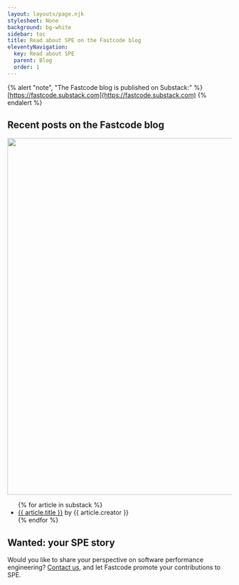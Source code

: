 ```yaml
---
layout: layouts/page.njk
stylesheet: None
background: bg-white
sidebar: toc
title: Read about SPE on the Fastcode blog
eleventyNavigation:
  key: Read about SPE
  parent: Blog
  order: 1
---
```


{% alert "note", "The Fastcode blog is published on Substack:" %}
[https://fastcode.substack.com](https://fastcode.substack.com)
{% endalert %}

## Recent posts on the Fastcode blog
<a href="https://fastcode.substack.com"><img src="/img/fastcode-substack.png" width="800pt"></img></a>
<ul class="mt-0 pt-0">
{% for article in substack %}
<li><a href="{{ article.link }}">{{ article.title }}</a> by {{ article.creator }}</li>
{% endfor %}
</ul>


## Wanted: your SPE story

Would you like to share your perspective on software performance engineering? [Contact us](/get-involved/share-your-research/), and let Fastcode promote your contributions to SPE.